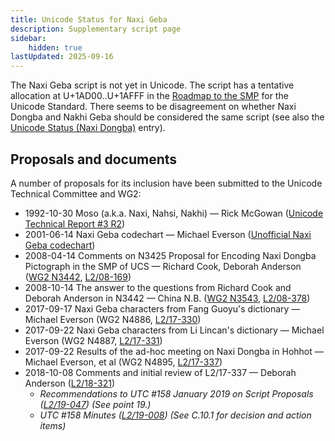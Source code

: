 ```yaml
---
title: Unicode Status for Naxi Geba
description: Supplementary script page
sidebar:
    hidden: true
lastUpdated: 2025-09-16
---
```


The Naxi Geba script is not yet in Unicode. The script has a tentative allocation at U+1AD00..U+1AFFF in the [Roadmap to the SMP](http://www.unicode.org/roadmaps/smp/) for the Unicode Standard. There seems to be disagreement on whether Naxi Dongba and Nakhi Geba should be considered the same script (see also the [Unicode Status (Naxi Dongba)](https://scriptsource.org/entry/lb7t8h9k6v) entry).

## Proposals and documents

A number of proposals for its inclusion have been submitted to the Unicode Technical Committee and WG2:
- 1992-10-30 Moso (a.k.a. Naxi, Nahsi, Nakhi) — Rick McGowan ([Unicode Technical Report #3 R2](http://www.unicode.org/reports/tr3-2/))
- 2001-06-14 Naxi Geba codechart — Michael Everson ([Unofficial Naxi Geba codechart](http://www.evertype.com/standards/iso10646/pdf/naxi-geba.pdf))
- 2008-04-14 Comments on N3425 Proposal for Encoding Naxi Dongba Pictograph in the SMP of UCS — Richard Cook, Deborah Anderson ([WG2 N3442](https://www.unicode.org/wg2/docs/n3442.pdf), [L2/08-169](http://www.unicode.org/cgi-bin/GetMatchingDocs.pl?L2/08-169))
- 2008-10-14 The answer to the questions from Richard Cook and Deborah Anderson in N3442 — China N.B. ([WG2 N3543](https://www.unicode.org/wg2/docs/n3543.pdf), [L2/08-378](http://www.unicode.org/cgi-bin/GetMatchingDocs.pl?L2/08-378))
- 2017-09-17 Naxi Geba characters from Fang Guoyu's dictionary — Michael Everson (WG2 N4886, [L2/17-330](http://www.unicode.org/cgi-bin/GetMatchingDocs.pl?L2/17-330))
- 2017-09-22 Naxi Geba characters from Li Lincan's dictionary — Michael Everson (WG2 N4887, [L2/17-331](http://www.unicode.org/cgi-bin/GetMatchingDocs.pl?L2/17-331))
- 2017-09-22 Results of the ad-hoc meeting on Naxi Dongba in Hohhot — Michael Everson, et al (WG2 N4895, [L2/17-337](http://www.unicode.org/cgi-bin/GetMatchingDocs.pl?L2/17-337))
- 2018-10-08 Comments and initial review of L2/17-337 — Deborah Anderson ([L2/18-321](http://www.unicode.org/cgi-bin/GetMatchingDocs.pl?L2/18-321))
  - _Recommendations to UTC #158 January 2019 on Script Proposals ([L2/19-047](https://www.unicode.org/L2/L2019/19047-script-adhoc-recs.pdf)) (See point 19.)_
  - _UTC #158 Minutes ([L2/19-008](https://www.unicode.org/L2/L2019/19008.htm)) (See C.10.1 for decision and action items)_
